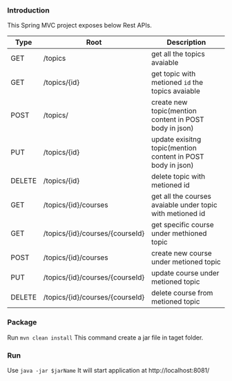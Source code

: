 ### Introduction

This Spring MVC project exposes below Rest APIs.

|Type|Root|Description|
|---|---|---|
|GET|/topics|get all the topics avaiable|
|GET|/topics/{id}|get topic with metioned `id` the topics avaiable|
|POST|/topics/|create new topic(mention content in POST body in json)|
|PUT|/topics/{id}|update exisitng topic(mention content in POST body in json)|
|DELETE|/topics/{id}|delete topic with metioned id|
|GET|/topics/{id}/courses|get all the courses avaiable under topic with metioned id|
|GET|/topics/{id}/courses/{courseId}|get specific course under methioned topic|
|POST|/topics/{id}/courses|create new course under metioned topic|
|PUT|/topics/{id}/courses/{courseId}|update course under metioned topic|
|DELETE|/topics/{id}/courses/{courseId}|delete course from metioned topic|

### Package 
Run `mvn clean install`
This command create a jar file in taget folder.

### Run 
Use `java -jar $jarName` 
It will start application at http://localhost:8081/

